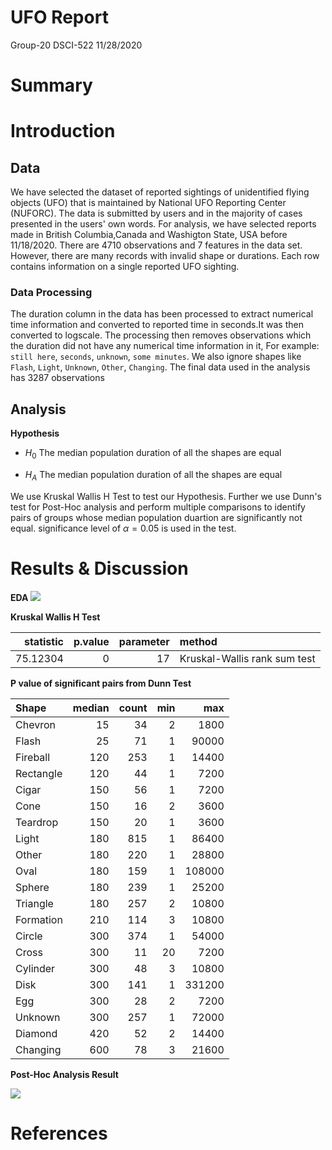 UFO Report
================
Group-20 DSCI-522
11/28/2020

# Summary

# Introduction

## Data

We have selected the dataset of reported sightings of unidentified flying objects (UFO) that is maintained by National UFO Reporting Center (NUFORC). The data is submitted by users and in the majority of cases presented in the users' own words. For analysis, we have selected reports made in British Columbia,Canada and Washigton State, USA before 11/18/2020. There are 4710 observations and 7 features in the data set. However, there are many records with invalid shape or durations. Each row contains information on a single reported UFO sighting.

### Data Processing

The duration column in the data has been processed to extract numerical time information and converted to reported time in seconds.It was then converted to logscale. The processing then removes observations which the duration did not have any numerical time information in it, For example: `still here`, `seconds`, `unknown`, `some minutes`. We also ignore shapes like `Flash`, `Light`, `Unknown`, `Other`, `Changing`. The final data used in the analysis has 3287 observations

## Analysis

**Hypothesis**

-   *H*<sub>0</sub> The median population duration of all the shapes are equal

-   *H*<sub>*A*</sub> The median population duration of all the shapes are equal

We use Kruskal Wallis H Test to test our Hypothesis. Further we use Dunn's test for Post-Hoc analysis and perform multiple comparisons to identify pairs of groups whose median population duartion are significantly not equal. significance level of *α* = 0.05 is used in the test.

# Results & Discussion

**EDA** ![](../results/ufo_duration_distribution.png)

**Kruskal Wallis H Test**

|  statistic|  p.value|  parameter| method                       |
|----------:|--------:|----------:|:-----------------------------|
|   75.12304|        0|         17| Kruskal-Wallis rank sum test |

**P value of significant pairs from Dunn Test**

| Shape     |  median|  count|  min|     max|
|:----------|-------:|------:|----:|-------:|
| Chevron   |      15|     34|    2|    1800|
| Flash     |      25|     71|    1|   90000|
| Fireball  |     120|    253|    1|   14400|
| Rectangle |     120|     44|    1|    7200|
| Cigar     |     150|     56|    1|    7200|
| Cone      |     150|     16|    2|    3600|
| Teardrop  |     150|     20|    1|    3600|
| Light     |     180|    815|    1|   86400|
| Other     |     180|    220|    1|   28800|
| Oval      |     180|    159|    1|  108000|
| Sphere    |     180|    239|    1|   25200|
| Triangle  |     180|    257|    2|   10800|
| Formation |     210|    114|    3|   10800|
| Circle    |     300|    374|    1|   54000|
| Cross     |     300|     11|   20|    7200|
| Cylinder  |     300|     48|    3|   10800|
| Disk      |     300|    141|    1|  331200|
| Egg       |     300|     28|    2|    7200|
| Unknown   |     300|    257|    1|   72000|
| Diamond   |     420|     52|    2|   14400|
| Changing  |     600|     78|    3|   21600|

**Post-Hoc Analysis Result**

![](../results/pairwise_plt.png)

# References
